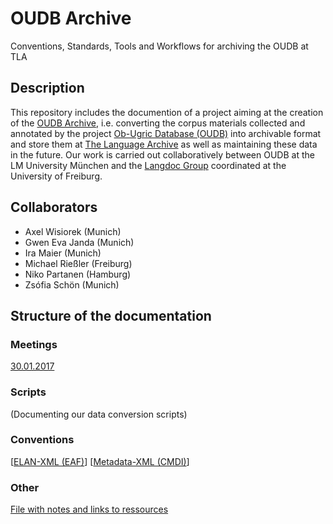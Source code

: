 # OUDB Archive
Conventions, Standards, Tools and Workflows for archiving the OUDB at TLA

## Description
This repository includes the documention of a project aiming at the creation of the [OUDB Archive](https://hdl.handle.net/1839/88A38A1F-5367-4415-B5F9-E86E231AFE66@view), i.e. converting the corpus materials collected and annotated by the project [Ob-Ugric Database (OUDB)](http://www.oudb.gwi.uni-muenchen.de) into archivable format and store them at [The Language Archive](https://tla.mpi.nl) as well as maintaining these data in the future. Our work is carried out collaboratively between OUDB at the LM University München and the [Langdoc Group](http://langdoc.github.io) coordinated at the University of Freiburg. 

## Collaborators
* Axel Wisiorek (Munich)
* Gwen Eva Janda (Munich)
* Ira Maier (Munich)
* Michael Rießler (Freiburg)
* Niko Partanen (Hamburg)
* Zsófia Schön (Munich)

## Structure of the documentation

### Meetings
[30.01.2017](https://github.com/langdoc/OUDB/blob/master/Meeting170130.md)

### Scripts
(Documenting our data conversion scripts)

### Conventions
[[ELAN-XML (EAF)](https://github.com/langdoc/OUDB/blob/master/ELAN.md)] [[Metadata-XML (CMDI)](https://github.com/langdoc/OUDB/blob/master/CMDI.md)]

### Other
[File with notes and links to ressources](https://github.com/langdoc/OUDB/blob/master/Notes.md)
